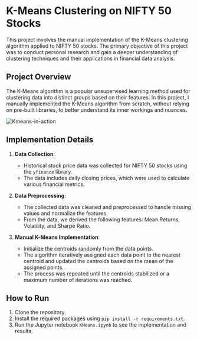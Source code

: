# K-Means Clustering on NIFTY 50 Stocks

This project involves the manual implementation of the K-Means clustering algorithm applied to NIFTY 50 stocks. The primary objective of this project was to conduct personal research and gain a deeper understanding of clustering techniques and their applications in financial data analysis.

## Project Overview

The K-Means algorithm is a popular unsupervised learning method used for clustering data into distinct groups based on their features. In this project, I manually implemented the K-Means algorithm from scratch, without relying on pre-built libraries, to better understand its inner workings and nuances.

![Kmeans-in-action](https://i.imgur.com/iDtx9Wh.gif)

## Implementation Details

1. **Data Collection**: 
   - Historical stock price data was collected for NIFTY 50 stocks using the `yfinance` library.
   - The data includes daily closing prices, which were used to calculate various financial metrics.

2. **Data Preprocessing**:
   - The collected data was cleaned and preprocessed to handle missing values and normalize the features.
   - From the data, we derived the following features: Mean Returns, Volatility, and Sharpe Ratio.

3. **Manual K-Means Implementation**:
   - Initialize the centroids randomly from the data points.
   - The algorithm iteratively assigned each data point to the nearest centroid and updated the centroids based on the mean of the assigned points.
   - The process was repeated until the centroids stabilized or a maximum number of iterations was reached.

## How to Run

1. Clone the repository.
2. Install the required packages using `pip install -r requirements.txt`.
3. Run the Jupyter notebook `KMeans.ipynb` to see the implementation and results.


